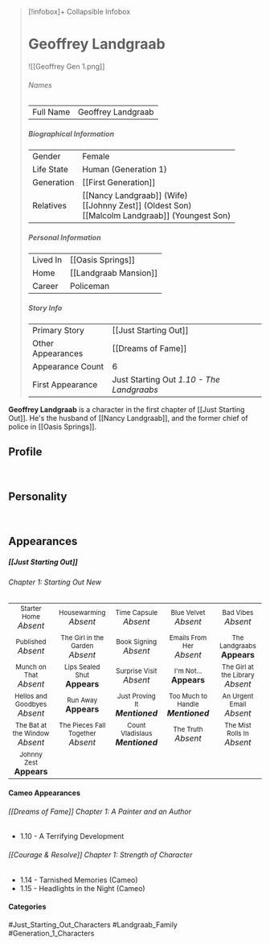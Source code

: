 > [!infobox]+ Collapsible Infobox
> # Geoffrey Landgraab
> ![[Geoffrey Gen 1.png]] 
> ###### Names 
> |  |  | 
> | ---- | ---- | 
> | Full Name | Geoffrey Landgraab | 
>
> ##### Biographical Information
> |  |  | 
> | ---- | ---- | 
> | Gender | Female | 
> | Life State | Human (Generation 1) |
> | Generation | [[First Generation]] |
> | Relatives | [[Nancy Landgraab]] (Wife)<br>[[Johnny Zest]] (Oldest Son)<br>[[Malcolm Landgraab]] (Youngest Son)
> 
> ##### Personal Information
> |  |  | 
> | ---- | ---- | 
> | Lived In |[[Oasis Springs]]| 
> | Home |[[Landgraab Mansion]]| 
> | Career | Policeman | 
> 
> ##### Story Info
> |  |  | 
> | ---- | ---- | 
> | Primary Story | [[Just Starting Out]] | 
> | Other Appearances | [[Dreams of Fame]] | 
> | Appearance Count | 6 | 
> | First Appearance | Just Starting Out *1.10 - The Landgraabs*

**Geoffrey Landgraab** is a character in the first chapter of [[Just Starting Out]]. He's the husband of [[Nancy Landgraab]], and the former chief of police in [[Oasis Springs]].

## Profile

<br style="clear:both; margin: 0; padding: 0" />

## Personality

<br style="clear:both; margin: 0; padding: 0" />

## Appearances
##### [[Just Starting Out]]
###### Chapter 1: Starting Out New
|                                                                       |                                                                         |                                                                     |                                                                        |                                                                          |
| --------------------------------------------------------------------- | ----------------------------------------------------------------------- | ------------------------------------------------------------------- | ---------------------------------------------------------------------- | ------------------------------------------------------------------------ |
| <center><font size=2>Starter Home<br><font size=3>*Absent* | <center><font size=2>Housewarming<br><font size=3>*Absent* | <center><font size=2>Time Capsule<br><font size=3>*Absent* | <center><font size=2>Blue Velvet<br><font size=3>*Absent*| <center><font size=2>Bad Vibes<br><font size=3>*Absent*|
| <center><font size=2>Published<br><font size=3>*Absent* | <center><font size=2>The Girl in the Garden<br><font size=3>*Absent*| <center><font size=2>Book Signing<br><font size=3>*Absent* | <center><font size=2>Emails From Her<br><font size=3>*Absent*| <center><font size=2>The Landgraabs<br><font size=3>**Appears** |
| <center><font size=2>Munch on That<br><font size=3>*Absent* | <center><font size=2>Lips Sealed Shut<br><font size=3>**Appears** | <center><font size=2>Surprise Visit<br><font size=3>*Absent* | <center><font size=2>I'm Not...<br><font size=3>**Appears** | <center><font size=2>The Girl at the Library<br><font size=3>*Absent* |
| <center><font size=2>Hellos and Goodbyes<br><font size=3>*Absent* | <center><font size=2>Run Away<br><font size=3>**Appears** | <center><font size=2>Just Proving It<br><font size=3>***Mentioned***  | <center><font size=2>Too Much to Handle<br><font size=3>***Mentioned***  | <center><font size=2>An Urgent Email<br><font size=3>*Absent* |
| <center><font size=2>The Bat at the Window<br><font size=3>*Absent* | <center><font size=2>The Pieces Fall Together<br><font size=3>*Absent* | <center><font size=2>Count Vladislaus<br><font size=3>***Mentioned***  | <center><font size=2>The Truth<br><font size=3>*Absent* | <center><font size=2>The Mist Rolls In<br><font size=3>*Absent* |
| <center><font size=2>Johnny Zest<br><font size=3>**Appears** |

#### Cameo Appearances
###### [[Dreams of Fame]] Chapter 1: A Painter and an Author
- 1.10 - A Terrifying Development

###### [[Courage & Resolve]] Chapter 1: Strength of Character
- 1.14 - Tarnished Memories (Cameo)
- 1.15 - Headlights in the Night (Cameo)

#### Categories
#Just_Starting_Out_Characters #Landgraab_Family #Generation_1_Characters